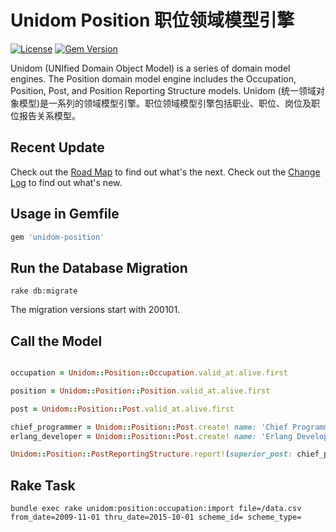 # Unidom Position 职位领域模型引擎

[![License](https://img.shields.io/badge/license-MIT-green.svg)](http://opensource.org/licenses/MIT)
[![Gem Version](https://badge.fury.io/rb/unidom-position.svg)](https://badge.fury.io/rb/unidom-position)

Unidom (UNIfied Domain Object Model) is a series of domain model engines. The Position domain model engine includes the Occupation, Position, Post, and Position Reporting Structure models.
Unidom (统一领域对象模型)是一系列的领域模型引擎。职位领域模型引擎包括职业、职位、岗位及职位报告关系模型。

## Recent Update
Check out the [Road Map](ROADMAP.md) to find out what's the next.
Check out the [Change Log](CHANGELOG.md) to find out what's new.

## Usage in Gemfile
```ruby
gem 'unidom-position'
```

## Run the Database Migration
```shell
rake db:migrate
```
The migration versions start with 200101.

## Call the Model
```ruby

occupation = Unidom::Position::Occupation.valid_at.alive.first

position = Unidom::Position::Position.valid_at.alive.first

post = Unidom::Position::Post.valid_at.alive.first

chief_programmer = Unidom::Position::Post.create! name: 'Chief Programmer', position: position
erlang_developer = Unidom::Position::Post.create! name: 'Erlang Developer', position: position

Unidom::Position::PostReportingStructure.report!(superior_post: chief_programmer, inferior_post: erlang_developer, opened_at: Time.now, elemental: true)

```

## Rake Task
```shell
bundle exec rake unidom:position:occupation:import file=/data.csv from_date=2009-11-01 thru_date=2015-10-01 scheme_id= scheme_type=
```

